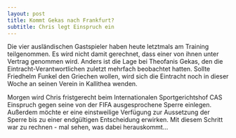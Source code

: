 ```yaml
---
layout: post
title: Kommt Gekas nach Frankfurt?
subtitle: Chris legt Einspruch ein
---
```


Die vier ausländischen Gastspieler haben heute letztmals am Training teilgenommen. Es wird nicht damit gerechnet, dass einer von ihnen unter Vertrag genommen wird. Anders ist die Lage bei Theofanis Gekas, den die Eintracht-Verantwortlichen zuletzt mehrfach beobachtet hatten. Sollte Friedhelm Funkel den Griechen wollen, wird sich die Eintracht noch in dieser Woche an seinen Verein in Kallithea wenden.

Morgen wird Chris fristgerecht beim Internationalen Sportgerichtshof CAS Einspruch gegen seine von der FIFA ausgesprochene Sperre einlegen. Außerdem möchte er eine einstweilige Verfügung zur Aussetzung der Sperre bis zu einer endgültigen Entscheidung erwirken. Mit diesem Schritt war zu rechnen - mal sehen, was dabei herauskommt...
